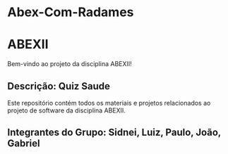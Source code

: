 # Abex-Com-Radames
# ABEXII
Bem-vindo ao projeto da disciplina ABEXII!
## Descrição: Quiz Saude
Este repositório contém todos os materiais e projetos relacionados ao projeto
de software da disciplina ABEXII.
## Integrantes do Grupo: Sidnei, Luiz, Paulo, João, Gabriel
